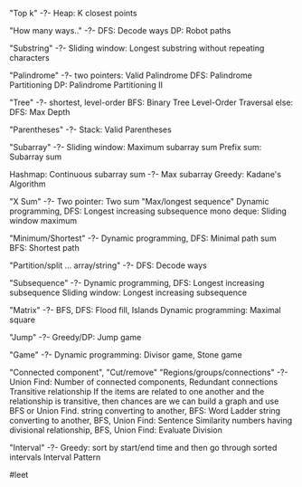 "Top k"
-?-
Heap: K closest points

"How many ways.."
-?-
DFS: Decode ways
DP: Robot paths

"Substring"
-?-
Sliding window: Longest substring without repeating characters

"Palindrome"
-?-
two pointers: Valid Palindrome
DFS: Palindrome Partitioning
DP: Palindrome Partitioning II

"Tree"
-?-
shortest, level-order
BFS: Binary Tree Level-Order Traversal
else: DFS: Max Depth

"Parentheses"
-?-
Stack: Valid Parentheses

"Subarray"
-?-
Sliding window: Maximum subarray sum
Prefix sum: Subarray sum

Hashmap: Continuous subarray sum
-?-
Max subarray
Greedy: Kadane's Algorithm

"X Sum"
-?-
Two pointer: Two sum
"Max/longest sequence"
Dynamic programming, DFS: Longest increasing subsequence
mono deque: Sliding window maximum

"Minimum/Shortest"
-?-
Dynamic programming, DFS: Minimal path sum
BFS: Shortest path

"Partition/split ... array/string"
-?-
DFS: Decode ways

"Subsequence"
-?-
Dynamic programming, DFS: Longest increasing subsequence
Sliding window: Longest increasing subsequence

"Matrix"
-?-
BFS, DFS: Flood fill, Islands
Dynamic programming: Maximal square

"Jump"
-?-
Greedy/DP: Jump game

"Game"
-?-
Dynamic programming: Divisor game, Stone game

"Connected component", "Cut/remove" "Regions/groups/connections"
-?-
Union Find: Number of connected components, Redundant connections
Transitive relationship
If the items are related to one another and the relationship is transitive, then chances are we can build a graph and use BFS or Union Find.
string converting to another, BFS: Word Ladder
string converting to another, BFS, Union Find: Sentence Similarity
numbers having divisional relationship, BFS, Union Find: Evaluate Division

"Interval"
-?-
Greedy: sort by start/end time and then go through sorted intervals Interval Pattern



#leet 

